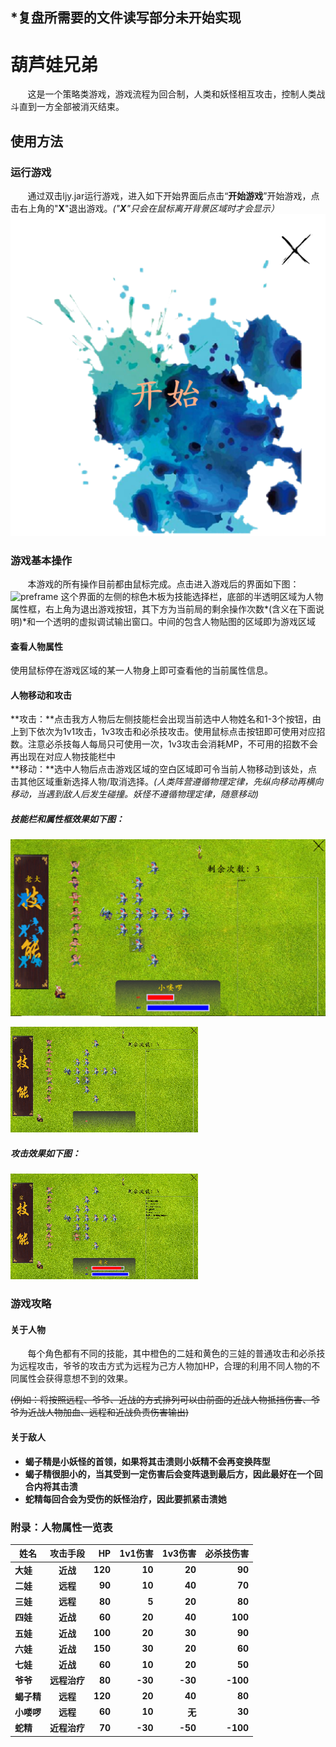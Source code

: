 ## *复盘所需要的文件读写部分未开始实现

# 葫芦娃兄弟

&#160; &#160; &#160; &#160;这是一个策略类游戏，游戏流程为回合制，人类和妖怪相互攻击，控制人类战斗直到一方全部被消灭结束。

## 使用方法

### 运行游戏

&#160; &#160; &#160; &#160;通过双击ljy.jar运行游戏，进入如下开始界面后点击“**开始游戏**”开始游戏，点击右上角的"**X**"退出游戏。*("**X**"只会在鼠标离开背景区域时才会显示）*<br>
![preframe](https://github.com/lengjiayi/SimpleHuluGame/blob/master/运行截图/preframe.PNG)

### 游戏基本操作
&#160; &#160; &#160; &#160;本游戏的所有操作目前都由鼠标完成。点击进入游戏后的界面如下图：<br>
![preframe](D:\LearnJava\docs\葫芦娃小游戏\运行截图\initframe.PNG)
这个界面的左侧的棕色木板为技能选择栏，底部的半透明区域为人物属性框，右上角为退出游戏按钮，其下方为当前局的剩余操作次数*(含义在下面说明)*和一个透明的虚拟调试输出窗口。中间的包含人物贴图的区域即为游戏区域<br>

#### 查看人物属性
使用鼠标停在游戏区域的某一人物身上即可查看他的当前属性信息。
#### 人物移动和攻击
**攻击：**点击我方人物后左侧技能栏会出现当前选中人物姓名和1-3个按钮，由上到下依次为1v1攻击，1v3攻击和必杀技攻击。使用鼠标点击按钮即可使用对应招数。注意必杀技每人每局只可使用一次，1v3攻击会消耗MP，不可用的招数不会再出现在对应人物技能栏中<br>
**移动：**选中人物后点击游戏区域的空白区域即可令当前人物移动到该处，点击其他区域重新选择人物/取消选择。*(人类阵营遵循物理定律，先纵向移动再横向移动，当遇到敌人后发生碰撞。妖怪不遵循物理定律，随意移动)*<br>

##### 技能栏和属性框效果如下图：
![preframe](https://github.com/lengjiayi/SimpleHuluGame/blob/master/运行截图/gameframe.PNG)

![preframe](https://github.com/lengjiayi/SimpleHuluGame/blob/master/运行截图/move.gif)
##### 攻击效果如下图：
![preframe](https://github.com/lengjiayi/SimpleHuluGame/blob/master/运行截图/attack.gif)
### 游戏攻略
#### 关于人物
&#160; &#160; &#160; &#160;每个角色都有不同的技能，其中橙色的二娃和黄色的三娃的普通攻击和必杀技为远程攻击，爷爷的攻击方式为远程为己方人物加HP，合理的利用不同人物的不同属性会获得意想不到的效果。<br>

~~(例如：将按照远程、爷爷、近战的方式排列可以由前面的近战人物抵挡伤害、爷爷为近战人物加血、远程和近战负责伤害输出)~~<b>

#### 关于敌人
- 蝎子精是小妖怪的首领，如果将其击溃则小妖精不会再变换阵型
- 蝎子精很胆小的，当其受到一定伤害后会变阵退到最后方，因此最好在一个回合内将其击溃
- 蛇精每回合会为受伤的妖怪治疗，因此要抓紧击溃她
### 附录：人物属性一览表
| 姓名 | 攻击手段 | HP | 1v1伤害 | 1v3伤害 | 必杀技伤害 |
| -----|:----:| ----:| ----:| ----:| ----:|
| 大娃 | 近战 | 120 | 10 | 20 | 90 |
| 二娃 | 远程 | 90 | 10 | 40 | 70 |
| 三娃 | 远程 | 80 | 5 | 20 | 80 |
| 四娃 | 近战 | 60 | 20 | 40 | 100 |
| 五娃 | 近战 | 100 | 20 | 30 | 90 |
| 六娃 | 近战 | 150 | 30 | 20 | 60 |
| 七娃 | 近战 | 60 | 10 | 20 | 50 |
| 爷爷 | 远程治疗 | 80 | -30 | -30 | -100 |
| 蝎子精 | 远程 | 120 | 20 | 40 | 80 |
| 小喽啰 | 远程 | 60 | 10 | 无 | 30 |
| 蛇精 | 近程治疗 | 70 | -30 | -50 | -100 |